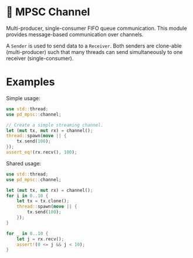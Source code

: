 # 🚌 MPSC Channel

Multi-producer, single-consumer FIFO queue communication.
This module provides message-based communication over channels.

A `Sender` is used to send data to a `Receiver`. Both senders are clone-able (multi-producer) such that many threads can send simultaneously to one receiver (single-consumer).

# Examples

Simple usage:

```rust
use std::thread;
use pd_mpsc::channel;

// Create a simple streaming channel.
let (mut tx, mut rx) = channel();
thread::spawn(move || {
    tx.send(100);
});
assert_eq!(rx.recv(), 100);
```

Shared usage:

```rust
use std::thread;
use pd_mpsc::channel;

let (mut tx, mut rx) = channel();
for i in 0..10 {
    let tx = tx.clone();
    thread::spawn(move || {
        tx.send(100);
    });
}

for _ in 0..10 {
    let j = rx.recv();
    assert!(0 <= j && j < 10);
}
```
